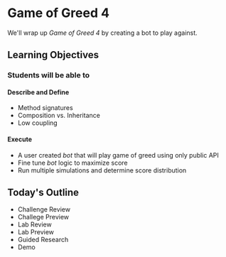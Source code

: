 # Game of Greed 4

We'll wrap up _Game of Greed 4_ by creating a bot to play against.

## Learning Objectives

### Students will be able to

#### Describe and Define

- Method signatures
- Composition vs. Inheritance
- Low coupling

#### Execute

- A user created _bot_ that will play game of greed using only public API
- Fine tune _bot_ logic to maximize score
- Run multiple simulations and determine score distribution

## Today's Outline

<!-- To Be Completed By Instructor -->
- Challenge Review
- Challege Preview
- Lab Review
- Lab Preview
- Guided Research
- Demo
